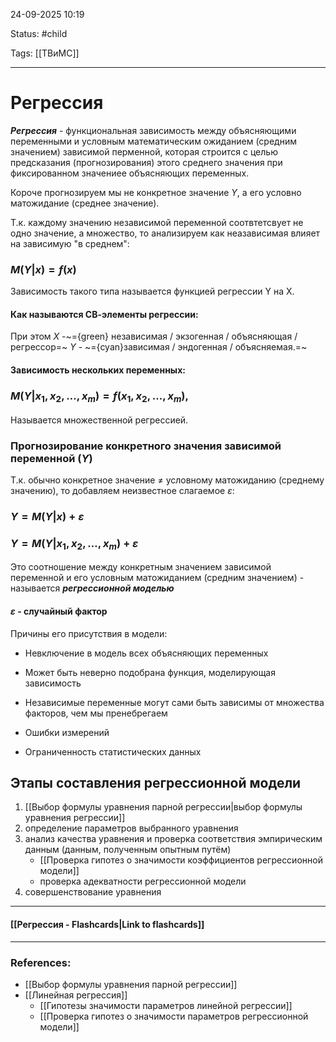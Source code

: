 
24-09-2025 10:19

Status: #child

Tags: [[ТВиМС]]

---
# Регрессия

***Регрессия*** - функциональная зависимость между объясняющими переменными и условным математическим ожиданием (средним значением) зависимой перменной, которая строится с целью предсказания (прогнозирования) этого среднего значения при фиксированном значениее объясняющих переменных. 

Короче прогнозируем мы не конкретное значение $Y$, а его условно матожидание (среднее значение).


Т.к. каждому значению независимой переменной соотвтетсвует не одно значение, а множество, то анализируем как неазависимая влияет на зависимую "в среднем":

### $M(Y | x) = f(x)$


Зависимость такого типа называется функцией регрессии Y на X.

#### **Как называются СВ-элементы регрессии:**

При этом
$X$ -~={green} независимая / экзогенная / объясняющая / регрессор=~
$Y$ - ~={cyan}зависимая / эндогенная  / объясняемая.=~

#### Зависимость нескольких переменных:

### $M(Y|x_1, x_2, \dots, x_m) = f(x_1, x_2, \dots, x_m),$

Называется множественной регрессией.



### Прогнозирование конкретного значения зависимой переменной ($Y$)


Т.к. обычно конкретное значение $\neq$ условному матожиданию (среднему значению), то добавляем неизвестное слагаемое $\varepsilon$:

### $Y = M(Y|x) + \varepsilon$

### $Y = M(Y|x_1, x_2, \dots, x_m) + \varepsilon$

Это соотношение между конкретным значением зависимой переменной и его условным матожиданием (средним значением) - называется ***регрессионной моделью***

#### $\varepsilon$ - случайный фактор

Причины его присутствия в модели:

- Невключение в модель всех объясняющих переменных
	 
- Может быть неверно подобрана функция, моделирующая зависимость
	
- Независимые переменные могут сами быть зависимы от множества факторов, чем мы пренебрегаем
	
- Ошибки измерений
	
- Ограниченность статистических данных 



## Этапы составления регрессионной модели

1. [[Выбор формулы уравнения парной регрессии|выбор формулы уравнения регрессии]]
2. определение параметров выбранного уравнения
3. анализ качества уравнения и проверка соответствия эмпирическим данным (данным, полученным опытным путём) 
	- [[Проверка гипотез о значимости коэффициентов регрессионной модели]]
	- проверка адекватности регрессионной модели
4. совершенствование уравнения


----
#### [[Регрессия - Flashcards|Link to flashcards]]



---
### References:

- [[Выбор формулы уравнения парной регрессии]]
- [[Линейная регрессия]]
	- [[Гипотезы значимости параметров линейной регрессии]]
	- [[Проверка гипотез о значимости параметров регрессионной модели]]